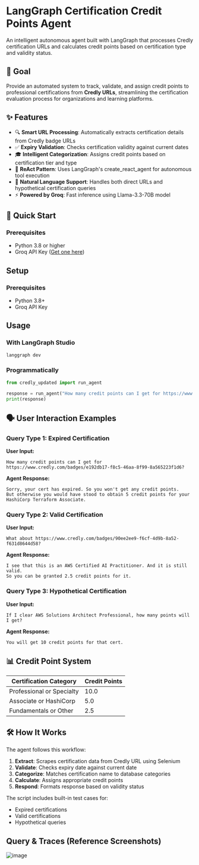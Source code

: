 # LangGraph Certification Credit Points Agent

An intelligent autonomous agent built with LangGraph that processes Credly certification URLs and calculates credit points based on certification type and validity status.

## 🎯 Goal

Provide an automated system to track, validate, and assign credit points to professional certifications from **Credly URLs**, streamlining the certification evaluation process for organizations and learning platforms.

## ✨ Features

- 🔍 **Smart URL Processing**: Automatically extracts certification details from Credly badge URLs
- ✅ **Expiry Validation**: Checks certification validity against current dates
- 🎓 **Intelligent Categorization**: Assigns credit points based on certification tier and type
- 🤖 **ReAct Pattern**: Uses LangGraph's create_react_agent for autonomous tool execution
- 💬 **Natural Language Support**: Handles both direct URLs and hypothetical certification queries
- ⚡ **Powered by Groq**: Fast inference using Llama-3.3-70B model

## 🚀 Quick Start

### Prerequisites

- Python 3.8 or higher
- Groq API Key ([Get one here](https://console.groq.com))

## Setup

### Prerequisites
- Python 3.8+
- Groq API Key

## Usage

### With LangGraph Studio
```bash
langgraph dev
```

### Programmatically
```python
from credly_updated import run_agent

response = run_agent("How many credit points can I get for https://www.credly.com/badges/...")
print(response)
```

## 🗣️ User Interaction Examples

### Query Type 1: Expired Certification

**User Input:**
```
How many credit points can I get for https://www.credly.com/badges/e192db17-f8c5-46aa-8f99-8a565223f1d6?
```

**Agent Response:**
```
Sorry, your cert has expired. So you won't get any credit points. 
But otherwise you would have stood to obtain 5 credit points for your HashiCorp Terraform Associate.
```

### Query Type 2: Valid Certification

**User Input:**
```
What about https://www.credly.com/badges/90ee2ee9-f6cf-4d9b-8a52-f631d8644d58?
```

**Agent Response:**
```
I see that this is an AWS Certified AI Practitioner. And it is still valid. 
So you can be granted 2.5 credit points for it.
```

### Query Type 3: Hypothetical Certification

**User Input:**
```
If I clear AWS Solutions Architect Professional, how many points will I get?
```

**Agent Response:**
```
You will get 10 credit points for that cert.
```

## 📊 Credit Point System

| Certification Category | Credit Points |
|------------------------|---------------|
| Professional or Specialty | 10.0 |
| Associate or HashiCorp | 5.0 |
| Fundamentals or Other | 2.5 |

## 🛠️ How It Works

The agent follows this workflow:

1. **Extract**: Scrapes certification data from Credly URL using Selenium
2. **Validate**: Checks expiry date against current date
3. **Categorize**: Matches certification name to database categories
4. **Calculate**: Assigns appropriate credit points
5. **Respond**: Formats response based on validity status


The script includes built-in test cases for:
- Expired certifications
- Valid certifications
- Hypothetical queries
## Query & Traces (Reference Screenshots)
![image](https://github.com/user-attachments/assets/a3fbdb9e-b033-451c-b62d-291c94864ecd)

